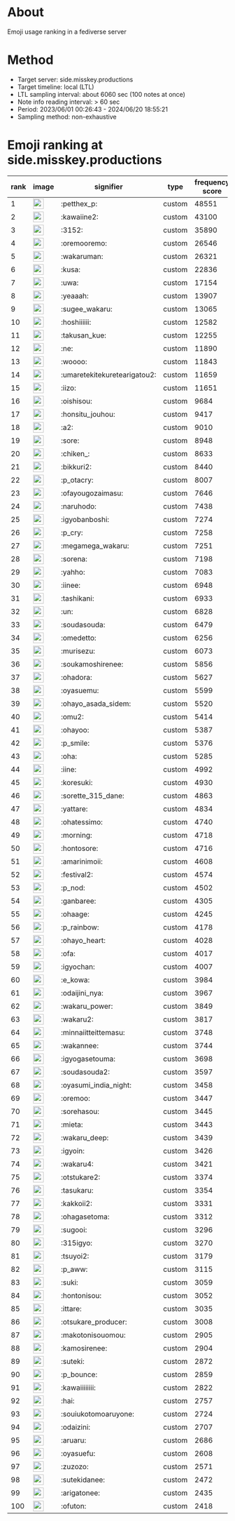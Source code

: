 # About
Emoji usage ranking in a fediverse server

# Method
- Target server: side.misskey.productions
- Target timeline: local (LTL)
- LTL sampling interval: about 6060 sec (100 notes at once)
- Note info reading interval: > 60 sec
- Period: 2023/06/01 00:26:43 - 2024/06/20 18:55:21 
- Sampling method: non-exhaustive

# Emoji ranking at side.misskey.productions

|rank|image|signifier|type|frequency score|
|----|----|----|----|----|
|1|<img height="24" src="https://side.misskey.productions/emoji/petthex_p.webp">|:petthex_p:|custom|48551|
|2|<img height="24" src="https://side.misskey.productions/emoji/kawaiine2.webp">|:kawaiine2:|custom|43100|
|3|<img height="24" src="https://side.misskey.productions/emoji/3152.webp">|:3152:|custom|35890|
|4|<img height="24" src="https://side.misskey.productions/emoji/oremooremo.webp">|:oremooremo:|custom|26546|
|5|<img height="24" src="https://side.misskey.productions/emoji/wakaruman.webp">|:wakaruman:|custom|26321|
|6|<img height="24" src="https://side.misskey.productions/emoji/kusa.webp">|:kusa:|custom|22836|
|7|<img height="24" src="https://side.misskey.productions/emoji/uwa.webp">|:uwa:|custom|17154|
|8|<img height="24" src="https://side.misskey.productions/emoji/yeaaah.webp">|:yeaaah:|custom|13907|
|9|<img height="24" src="https://side.misskey.productions/emoji/sugee_wakaru.webp">|:sugee_wakaru:|custom|13065|
|10|<img height="24" src="https://side.misskey.productions/emoji/hoshiiiiii.webp">|:hoshiiiiii:|custom|12582|
|11|<img height="24" src="https://side.misskey.productions/emoji/takusan_kue.webp">|:takusan_kue:|custom|12255|
|12|<img height="24" src="https://side.misskey.productions/emoji/ne.webp">|:ne:|custom|11890|
|13|<img height="24" src="https://side.misskey.productions/emoji/woooo.webp">|:woooo:|custom|11843|
|14|<img height="24" src="https://side.misskey.productions/emoji/umaretekitekuretearigatou2.webp">|:umaretekitekuretearigatou2:|custom|11659|
|15|<img height="24" src="https://side.misskey.productions/emoji/iizo.webp">|:iizo:|custom|11651|
|16|<img height="24" src="https://side.misskey.productions/emoji/oishisou.webp">|:oishisou:|custom|9684|
|17|<img height="24" src="https://side.misskey.productions/emoji/honsitu_jouhou.webp">|:honsitu_jouhou:|custom|9417|
|18|<img height="24" src="https://side.misskey.productions/emoji/a2.webp">|:a2:|custom|9010|
|19|<img height="24" src="https://side.misskey.productions/emoji/sore.webp">|:sore:|custom|8948|
|20|<img height="24" src="https://side.misskey.productions/emoji/chiken_.webp">|:chiken_:|custom|8633|
|21|<img height="24" src="https://side.misskey.productions/emoji/bikkuri2.webp">|:bikkuri2:|custom|8440|
|22|<img height="24" src="https://side.misskey.productions/emoji/p_otacry.webp">|:p_otacry:|custom|8007|
|23|<img height="24" src="https://side.misskey.productions/emoji/ofayougozaimasu.webp">|:ofayougozaimasu:|custom|7646|
|24|<img height="24" src="https://side.misskey.productions/emoji/naruhodo.webp">|:naruhodo:|custom|7438|
|25|<img height="24" src="https://side.misskey.productions/emoji/igyobanboshi.webp">|:igyobanboshi:|custom|7274|
|26|<img height="24" src="https://side.misskey.productions/emoji/p_cry.webp">|:p_cry:|custom|7258|
|27|<img height="24" src="https://side.misskey.productions/emoji/megamega_wakaru.webp">|:megamega_wakaru:|custom|7251|
|28|<img height="24" src="https://side.misskey.productions/emoji/sorena.webp">|:sorena:|custom|7198|
|29|<img height="24" src="https://side.misskey.productions/emoji/yahho.webp">|:yahho:|custom|7083|
|30|<img height="24" src="https://side.misskey.productions/emoji/iinee.webp">|:iinee:|custom|6948|
|31|<img height="24" src="https://side.misskey.productions/emoji/tashikani.webp">|:tashikani:|custom|6933|
|32|<img height="24" src="https://side.misskey.productions/emoji/un.webp">|:un:|custom|6828|
|33|<img height="24" src="https://side.misskey.productions/emoji/soudasouda.webp">|:soudasouda:|custom|6479|
|34|<img height="24" src="https://side.misskey.productions/emoji/omedetto.webp">|:omedetto:|custom|6256|
|35|<img height="24" src="https://side.misskey.productions/emoji/murisezu.webp">|:murisezu:|custom|6073|
|36|<img height="24" src="https://side.misskey.productions/emoji/soukamoshirenee.webp">|:soukamoshirenee:|custom|5856|
|37|<img height="24" src="https://side.misskey.productions/emoji/ohadora.webp">|:ohadora:|custom|5627|
|38|<img height="24" src="https://side.misskey.productions/emoji/oyasuemu.webp">|:oyasuemu:|custom|5599|
|39|<img height="24" src="https://side.misskey.productions/emoji/ohayo_asada_sidem.webp">|:ohayo_asada_sidem:|custom|5520|
|40|<img height="24" src="https://side.misskey.productions/emoji/omu2.webp">|:omu2:|custom|5414|
|41|<img height="24" src="https://side.misskey.productions/emoji/ohayoo.webp">|:ohayoo:|custom|5387|
|42|<img height="24" src="https://side.misskey.productions/emoji/p_smile.webp">|:p_smile:|custom|5376|
|43|<img height="24" src="https://side.misskey.productions/emoji/oha.webp">|:oha:|custom|5285|
|44|<img height="24" src="https://side.misskey.productions/emoji/iine.webp">|:iine:|custom|4992|
|45|<img height="24" src="https://side.misskey.productions/emoji/koresuki.webp">|:koresuki:|custom|4930|
|46|<img height="24" src="https://side.misskey.productions/emoji/sorette_315_dane.webp">|:sorette_315_dane:|custom|4863|
|47|<img height="24" src="https://side.misskey.productions/emoji/yattare.webp">|:yattare:|custom|4834|
|48|<img height="24" src="https://side.misskey.productions/emoji/ohatessimo.webp">|:ohatessimo:|custom|4740|
|49|<img height="24" src="https://side.misskey.productions/emoji/morning.webp">|:morning:|custom|4718|
|50|<img height="24" src="https://side.misskey.productions/emoji/hontosore.webp">|:hontosore:|custom|4716|
|51|<img height="24" src="https://side.misskey.productions/emoji/amarinimoii.webp">|:amarinimoii:|custom|4608|
|52|<img height="24" src="https://side.misskey.productions/emoji/festival2.webp">|:festival2:|custom|4574|
|53|<img height="24" src="https://side.misskey.productions/emoji/p_nod.webp">|:p_nod:|custom|4502|
|54|<img height="24" src="https://side.misskey.productions/emoji/ganbaree.webp">|:ganbaree:|custom|4305|
|55|<img height="24" src="https://side.misskey.productions/emoji/ohaage.webp">|:ohaage:|custom|4245|
|56|<img height="24" src="https://side.misskey.productions/emoji/p_rainbow.webp">|:p_rainbow:|custom|4178|
|57|<img height="24" src="https://side.misskey.productions/emoji/ohayo_heart.webp">|:ohayo_heart:|custom|4028|
|58|<img height="24" src="https://side.misskey.productions/emoji/ofa.webp">|:ofa:|custom|4017|
|59|<img height="24" src="https://side.misskey.productions/emoji/igyochan.webp">|:igyochan:|custom|4007|
|60|<img height="24" src="https://side.misskey.productions/emoji/e_kowa.webp">|:e_kowa:|custom|3984|
|61|<img height="24" src="https://side.misskey.productions/emoji/odaijini_nya.webp">|:odaijini_nya:|custom|3967|
|62|<img height="24" src="https://side.misskey.productions/emoji/wakaru_power.webp">|:wakaru_power:|custom|3849|
|63|<img height="24" src="https://side.misskey.productions/emoji/wakaru2.webp">|:wakaru2:|custom|3817|
|64|<img height="24" src="https://side.misskey.productions/emoji/minnaiitteittemasu.webp">|:minnaiitteittemasu:|custom|3748|
|65|<img height="24" src="https://side.misskey.productions/emoji/wakannee.webp">|:wakannee:|custom|3744|
|66|<img height="24" src="https://side.misskey.productions/emoji/igyogasetouma.webp">|:igyogasetouma:|custom|3698|
|67|<img height="24" src="https://side.misskey.productions/emoji/soudasouda2.webp">|:soudasouda2:|custom|3597|
|68|<img height="24" src="https://side.misskey.productions/emoji/oyasumi_india_night.webp">|:oyasumi_india_night:|custom|3458|
|69|<img height="24" src="https://side.misskey.productions/emoji/oremoo.webp">|:oremoo:|custom|3447|
|70|<img height="24" src="https://side.misskey.productions/emoji/sorehasou.webp">|:sorehasou:|custom|3445|
|71|<img height="24" src="https://side.misskey.productions/emoji/mieta.webp">|:mieta:|custom|3443|
|72|<img height="24" src="https://side.misskey.productions/emoji/wakaru_deep.webp">|:wakaru_deep:|custom|3439|
|73|<img height="24" src="https://side.misskey.productions/emoji/igyoin.webp">|:igyoin:|custom|3426|
|74|<img height="24" src="https://side.misskey.productions/emoji/wakaru4.webp">|:wakaru4:|custom|3421|
|75|<img height="24" src="https://side.misskey.productions/emoji/otstukare2.webp">|:otstukare2:|custom|3374|
|76|<img height="24" src="https://side.misskey.productions/emoji/tasukaru.webp">|:tasukaru:|custom|3354|
|77|<img height="24" src="https://side.misskey.productions/emoji/kakkoii2.webp">|:kakkoii2:|custom|3331|
|78|<img height="24" src="https://side.misskey.productions/emoji/ohagasetoma.webp">|:ohagasetoma:|custom|3312|
|79|<img height="24" src="https://side.misskey.productions/emoji/sugooi.webp">|:sugooi:|custom|3296|
|80|<img height="24" src="https://side.misskey.productions/emoji/315igyo.webp">|:315igyo:|custom|3270|
|81|<img height="24" src="https://side.misskey.productions/emoji/tsuyoi2.webp">|:tsuyoi2:|custom|3179|
|82|<img height="24" src="https://side.misskey.productions/emoji/p_aww.webp">|:p_aww:|custom|3115|
|83|<img height="24" src="https://side.misskey.productions/emoji/suki.webp">|:suki:|custom|3059|
|84|<img height="24" src="https://side.misskey.productions/emoji/hontonisou.webp">|:hontonisou:|custom|3052|
|85|<img height="24" src="https://side.misskey.productions/emoji/ittare.webp">|:ittare:|custom|3035|
|86|<img height="24" src="https://side.misskey.productions/emoji/otsukare_producer.webp">|:otsukare_producer:|custom|3008|
|87|<img height="24" src="https://side.misskey.productions/emoji/makotonisouomou.webp">|:makotonisouomou:|custom|2905|
|88|<img height="24" src="https://side.misskey.productions/emoji/kamosirenee.webp">|:kamosirenee:|custom|2904|
|89|<img height="24" src="https://side.misskey.productions/emoji/suteki.webp">|:suteki:|custom|2872|
|90|<img height="24" src="https://side.misskey.productions/emoji/p_bounce.webp">|:p_bounce:|custom|2859|
|91|<img height="24" src="https://side.misskey.productions/emoji/kawaiiiiiiii.webp">|:kawaiiiiiiii:|custom|2822|
|92|<img height="24" src="https://side.misskey.productions/emoji/hai.webp">|:hai:|custom|2757|
|93|<img height="24" src="https://side.misskey.productions/emoji/souiukotomoaruyone.webp">|:souiukotomoaruyone:|custom|2724|
|94|<img height="24" src="https://side.misskey.productions/emoji/odaizini.webp">|:odaizini:|custom|2707|
|95|<img height="24" src="https://side.misskey.productions/emoji/aruaru.webp">|:aruaru:|custom|2686|
|96|<img height="24" src="https://side.misskey.productions/emoji/oyasuefu.webp">|:oyasuefu:|custom|2608|
|97|<img height="24" src="https://side.misskey.productions/emoji/zuzozo.webp">|:zuzozo:|custom|2571|
|98|<img height="24" src="https://side.misskey.productions/emoji/sutekidanee.webp">|:sutekidanee:|custom|2472|
|99|<img height="24" src="https://side.misskey.productions/emoji/arigatonee.webp">|:arigatonee:|custom|2435|
|100|<img height="24" src="https://side.misskey.productions/emoji/ofuton.webp">|:ofuton:|custom|2418|
